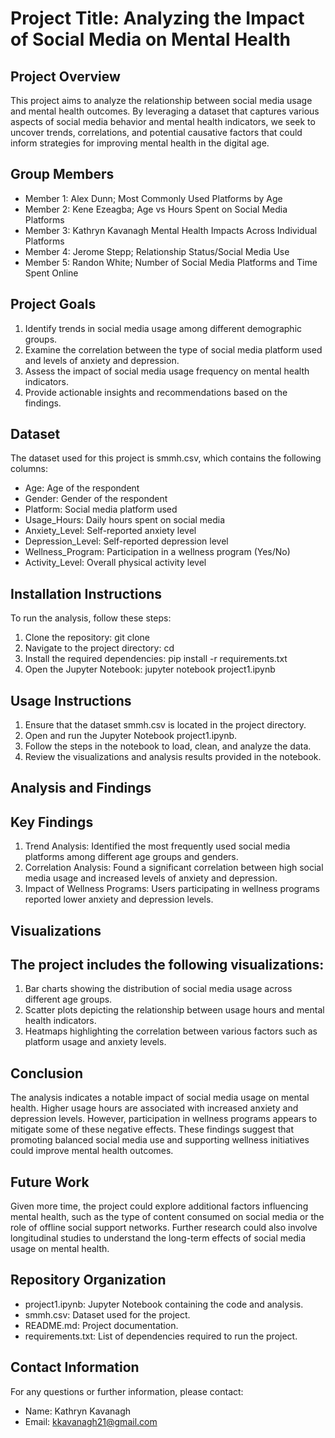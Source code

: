 # Project Title: Analyzing the Impact of Social Media on Mental Health
Project Overview
---
This project aims to analyze the relationship between social media usage and mental health outcomes. By leveraging a dataset that captures various aspects of social media behavior and mental health indicators, we seek to uncover trends, correlations, and potential causative factors that could inform strategies for improving mental health in the digital age.

Group Members
---
* Member 1: Alex Dunn; Most Commonly Used Platforms by Age
*	Member 2: Kene Ezeagba; Age vs Hours Spent on Social Media Platforms
*	Member 3: Kathryn Kavanagh Mental Health Impacts Across Individual Platforms
*	Member 4: Jerome Stepp; Relationship Status/Social Media Use
*	Member 5: Randon White; Number of Social Media Platforms and Time Spent Online

Project Goals
---
1.	Identify trends in social media usage among different demographic groups.
2.	Examine the correlation between the type of social media platform used and levels of anxiety and depression.
3.	Assess the impact of social media usage frequency on mental health indicators.
4.	Provide actionable insights and recommendations based on the findings.

Dataset
---
The dataset used for this project is smmh.csv, which contains the following columns:
*	Age: Age of the respondent
*	Gender: Gender of the respondent
*	Platform: Social media platform used
*	Usage_Hours: Daily hours spent on social media
*	Anxiety_Level: Self-reported anxiety level
*	Depression_Level: Self-reported depression level
*	Wellness_Program: Participation in a wellness program (Yes/No)
*	Activity_Level: Overall physical activity level

Installation Instructions
---
To run the analysis, follow these steps:
1.	Clone the repository: git clone <repository-url>
2.	Navigate to the project directory: cd <repository-directory>
3.	Install the required dependencies: pip install -r requirements.txt
4.	Open the Jupyter Notebook: jupyter notebook project1.ipynb

Usage Instructions
---
1.	Ensure that the dataset smmh.csv is located in the project directory.
2.	Open and run the Jupyter Notebook project1.ipynb.
3.	Follow the steps in the notebook to load, clean, and analyze the data.
4.	Review the visualizations and analysis results provided in the notebook.

## Analysis and Findings

Key Findings
---
1.	Trend Analysis: Identified the most frequently used social media platforms among different age groups and genders.
2.	Correlation Analysis: Found a significant correlation between high social media usage and increased levels of anxiety and depression.
3.	Impact of Wellness Programs: Users participating in wellness programs reported lower anxiety and depression levels.

## Visualizations

The project includes the following visualizations:
---
1.	Bar charts showing the distribution of social media usage across different age groups.
2.	Scatter plots depicting the relationship between usage hours and mental health indicators.
3.	Heatmaps highlighting the correlation between various factors such as platform usage and anxiety levels.

Conclusion
---
The analysis indicates a notable impact of social media usage on mental health. Higher usage hours are associated with increased anxiety and depression levels. However, participation in wellness programs appears to mitigate some of these negative effects. These findings suggest that promoting balanced social media use and supporting wellness initiatives could improve mental health outcomes.

Future Work
---
Given more time, the project could explore additional factors influencing mental health, such as the type of content consumed on social media or the role of offline social support networks. Further research could also involve longitudinal studies to understand the long-term effects of social media usage on mental health.

Repository Organization
---
*	project1.ipynb: Jupyter Notebook containing the code and analysis.
*	smmh.csv: Dataset used for the project.
*	README.md: Project documentation.
*	requirements.txt: List of dependencies required to run the project.

## Contact Information

For any questions or further information, please contact:
*	Name: Kathryn Kavanagh
*	Email: kkavanagh21@gmail.com
